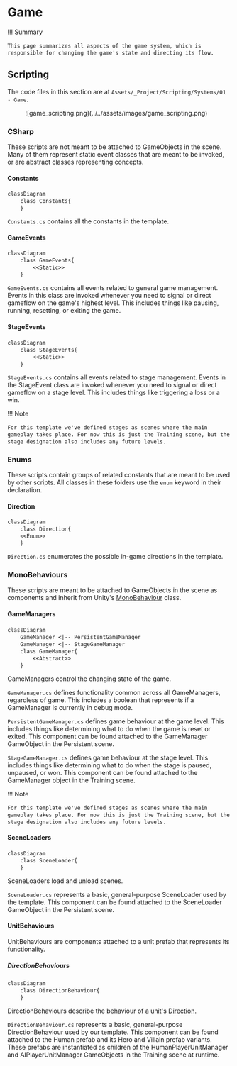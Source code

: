 # Game

!!! Summary

    This page summarizes all aspects of the game system, which is responsible for changing the game's state and directing its flow.

## Scripting

The code files in this section are at `Assets/_Project/Scripting/Systems/01 - Game`.

<figure markdown="span">
    ![game_scripting.png](../../assets/images/game_scripting.png)
</figure>

### CSharp

These scripts are not meant to be attached to GameObjects in the scene. Many of them represent static event classes that are meant to be invoked, or are abstract classes representing concepts.

#### Constants

``` mermaid
classDiagram
    class Constants{
    }
```

`Constants.cs` contains all the constants in the template.

#### GameEvents

``` mermaid
classDiagram
    class GameEvents{
        <<Static>>
    }
```

`GameEvents.cs` contains all events related to general game management. Events in this class are invoked whenever you need to signal or direct gameflow on the game's highest level. This includes things like pausing, running, resetting, or exiting the game.

#### StageEvents

``` mermaid
classDiagram
    class StageEvents{
        <<Static>>
    }
```

`StageEvents.cs` contains all events related to stage management. Events in the StageEvent class are invoked whenever you need to signal or direct gameflow on a stage level. This includes things like triggering a loss or a win.

!!! Note

    For this template we've defined stages as scenes where the main gameplay takes place. For now this is just the Training scene, but the stage designation also includes any future levels.

### Enums

These scripts contain groups of related constants that are meant to be used by other scripts. All classes in these folders use the `enum` keyword in their declaration.

#### Direction

``` mermaid
classDiagram
    class Direction{
    <<Enum>>
    }
```

`Direction.cs` enumerates the possible in-game directions in the template.

### MonoBehaviours

These scripts are meant to be attached to GameObjects in the scene as components and inherit from Unity's [MonoBehaviour](https://docs.unity3d.com/6000.0/Documentation/Manual/class-MonoBehaviour.html) class.

#### GameManagers

``` mermaid
classDiagram
    GameManager <|-- PersistentGameManager
    GameManager <|-- StageGameManager
    class GameManager{
        <<Abstract>>
    }
```

GameManagers control the changing state of the game.

`GameManager.cs` defines functionality common across all GameManagers, regardless of game. This includes a boolean that represents if a GameManager is currently in debug mode.

`PersistentGameManager.cs` defines game behaviour at the game level. This includes things like determining what to do when the game is reset or exited. This component can be found attached to the GameManager GameObject in the Persistent scene.

`StageGameManager.cs` defines game behaviour at the stage level. This includes things like determining what to do when the stage is paused, unpaused, or won. This component can be found attached to the GameManager object in the Training scene.

!!! Note

    For this template we've defined stages as scenes where the main gameplay takes place. For now this is just the Training scene, but the stage designation also includes any future levels.

#### SceneLoaders

``` mermaid
classDiagram
    class SceneLoader{
    }
```

SceneLoaders load and unload scenes.

`SceneLoader.cs` represents a basic, general-purpose SceneLoader used by the template. This component can be found attached to the SceneLoader GameObject in the Persistent scene.

#### UnitBehaviours

UnitBehaviours are components attached to a unit prefab that represents its functionality.

##### DirectionBehaviours

``` mermaid
classDiagram
    class DirectionBehaviour{
    }
```

DirectionBehaviours describe the behaviour of a unit's [Direction](game.md#direction).

`DirectionBehaviour.cs` represents a basic, general-purpose DirectionBehaviour used by our template. This component can be found attached to the Human prefab and its Hero and Villain prefab variants. These prefabs are instantiated as children of the HumanPlayerUnitManager and AIPlayerUnitManager GameObjects in the Training scene at runtime.